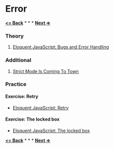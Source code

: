 # Error

**[<= Back](../06-project-elife/project-elife.md)**		*	*	*	**[Next =>](../08-regexp/regexp.md)**

### Theory

1. [Eloquent JavaScript: Bugs and Error Handling](http://eloquentjavascript.net/08_error.html)

### Additional

1. [Strict Mode Is Coming To Town](http://yuiblog.com/blog/2010/12/14/strict-mode-is-coming-to-town)

### Practice

#### Exercise: Retry

* [Eloquent JavaScript: Retry](http://eloquentjavascript.net/08_error.html#h_n1zYouiAfX)

#### Exercise: The locked box

* [Eloquent JavaScript: The locked box](http://eloquentjavascript.net/08_error.html#h_iGlwnUbkRs)

**[<= Back](../06-project-elife/project-elife.md)**		*	*	*	**[Next =>](../08-regexp/regexp.md)**



